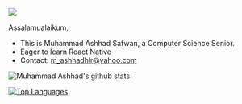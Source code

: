 ![](https://komarev.com/ghpvc/?username=safwanistic&color=orange)

Assalamualaikum,

- This is Muhammad Ashhad Safwan, a Computer Science Senior.
- Eager to learn React Native 
- Contact: m_ashhadhlr@yahoo.com

![Muhammad Ashhad's github stats](https://github-readme-stats.vercel.app/api?username=safwanistic)

[![Top Languages](https://github-readme-stats.vercel.app/api/top-langs/?username=safwanistic)](https://github.com/safwanistic/github-readme-stats)


<!---![Muhammad Ashhad's GitHub stats](https://github-readme-stats.vercel.app/api?username=Ashhad-DSU&show_icons=true)-->

<!---![Top Languages used by Muhammad Ashhad Safwan](https://github-readme-stats.vercel.app/api/top-langs/?username=Ashhad-DSU&theme=tokyonight)-->

<!--[![Top Langs](https://github-readme-stats.vercel.app/api/top-langs/?username=ashhad-dsu&layout=compact)](https://github.com/Ashhad-DSU)--->


<!---
Ashhad-DSU/Ashhad-DSU is a ✨ special ✨ repository because its `README.md` (this file) appears on your GitHub profile.
You can click the Preview link to take a look at your changes.
--->
